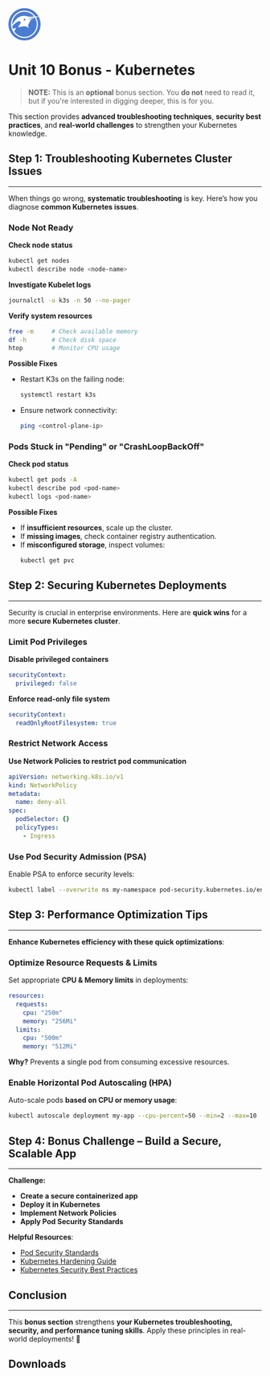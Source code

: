 <div class="flex-container">
        <img src="https://github.com/ProfessionalLinuxUsersGroup/img/blob/main/Assets/Logos/ProLUG_Round_Transparent_LOGO.png?raw=true" width="64" height="64"></img>
    <p>
        <h1>Unit 10 Bonus - Kubernetes</h1>
    </p>
</div>

> **NOTE:** This is an **optional** bonus section. You **do not** need to read it, but if you're interested in digging deeper, this is for you.

This section provides **advanced troubleshooting techniques**, **security best practices**, and **real-world challenges** to strengthen your Kubernetes knowledge.

## Step 1: Troubleshooting Kubernetes Cluster Issues

---

When things go wrong, **systematic troubleshooting** is key. Here’s how you diagnose **common Kubernetes issues**.

### Node Not Ready

**Check node status**

```sh
kubectl get nodes
kubectl describe node <node-name>
```

**Investigate Kubelet logs**

```sh
journalctl -u k3s -n 50 --no-pager
```

**Verify system resources**

```sh
free -m     # Check available memory
df -h       # Check disk space
htop        # Monitor CPU usage
```

**Possible Fixes**

- Restart K3s on the failing node:
  ```sh
  systemctl restart k3s
  ```
- Ensure network connectivity:
  ```sh
  ping <control-plane-ip>
  ```

### Pods Stuck in "Pending" or "CrashLoopBackOff"

**Check pod status**

```sh
kubectl get pods -A
kubectl describe pod <pod-name>
kubectl logs <pod-name>
```

**Possible Fixes**

- If **insufficient resources**, scale up the cluster.
- If **missing images**, check container registry authentication.
- If **misconfigured storage**, inspect volumes:
  ```sh
  kubectl get pvc
  ```

## Step 2: Securing Kubernetes Deployments

---

Security is crucial in enterprise environments. Here are **quick wins** for a more **secure Kubernetes cluster**.

### Limit Pod Privileges

**Disable privileged containers**

```yaml
securityContext:
  privileged: false
```

**Enforce read-only file system**

```yaml
securityContext:
  readOnlyRootFilesystem: true
```

### Restrict Network Access

**Use Network Policies to restrict pod communication**

```yaml
apiVersion: networking.k8s.io/v1
kind: NetworkPolicy
metadata:
  name: deny-all
spec:
  podSelector: {}
  policyTypes:
    - Ingress
```

### Use Pod Security Admission (PSA)

Enable PSA to enforce security levels:

```sh
kubectl label --overwrite ns my-namespace pod-security.kubernetes.io/enforce=restricted
```

## Step 3: Performance Optimization Tips

---

**Enhance Kubernetes efficiency with these quick optimizations**:

### Optimize Resource Requests & Limits

Set appropriate **CPU & Memory limits** in deployments:

```yaml
resources:
  requests:
    cpu: "250m"
    memory: "256Mi"
  limits:
    cpu: "500m"
    memory: "512Mi"
```

**Why?** Prevents a single pod from consuming excessive resources.

### Enable Horizontal Pod Autoscaling (HPA)

Auto-scale pods **based on CPU or memory usage**:

```sh
kubectl autoscale deployment my-app --cpu-percent=50 --min=2 --max=10
```

## Step 4: Bonus Challenge – Build a Secure, Scalable App

---

**Challenge:**

- **Create a secure containerized app**
- **Deploy it in Kubernetes**
- **Implement Network Policies**
- **Apply Pod Security Standards**

**Helpful Resources**:

- [Pod Security Standards](https://kubernetes.io/docs/concepts/security/pod-security-standards/)
- [Kubernetes Hardening Guide](https://www.cisa.gov/kubernetes-hardening-guide)
- [Kubernetes Security Best Practices](https://kubernetes.io/docs/concepts/security/)

## Conclusion

---

This **bonus section** strengthens **your Kubernetes troubleshooting, security, and performance tuning skills**. Apply these principles in real-world deployments! 🚀
 
## Downloads
